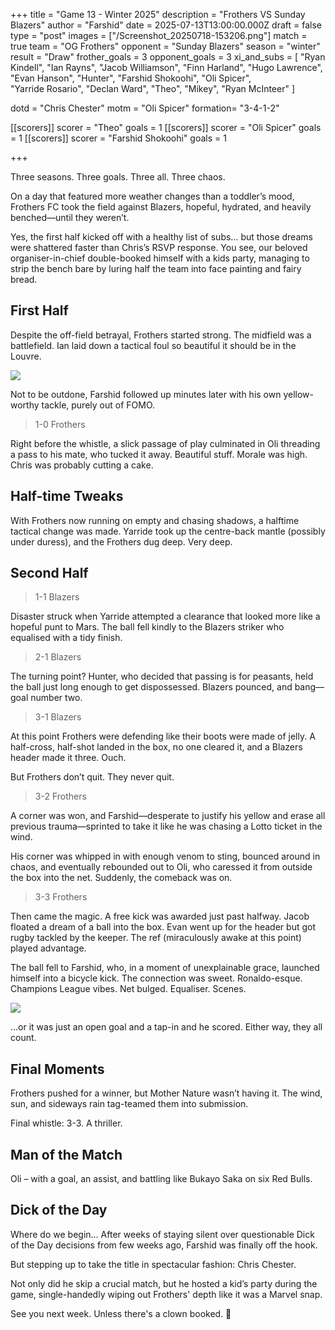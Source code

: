 +++ 
title = "Game 13 - Winter 2025" 
description = "Frothers VS Sunday Blazers" 
author = "Farshid" 
date = 2025-07-13T13:00:00.000Z 
draft = false 
type = "post" 
images = ["/Screenshot_20250718-153206.png"] 
match = true 
team = "OG Frothers" 
opponent = "Sunday Blazers" 
season = "winter" 
result = "Draw" 
frother_goals = 3 
opponent_goals = 3 
xi_and_subs = [
 "Ryan Kindell",
 "Ian Rayns",
 "Jacob Williamson",
 "Finn Harland",
 "Hugo Lawrence", 
 "Evan Hanson",
 "Hunter", 
 "Farshid Shokoohi", 
 "Oli Spicer",  
 "Yarride Rosario", 
 "Declan Ward", 
 "Theo", 
 "Mikey",
 "Ryan McInteer"
]

dotd = "Chris Chester"
motm = "Oli Spicer"
formation= "3-4-1-2"

[[scorers]] 
scorer = "Theo" 
goals = 1 
[[scorers]] 
scorer = "Oli Spicer" 
goals = 1 
[[scorers]] 
scorer = "Farshid Shokoohi" 
goals = 1

+++

Three seasons. Three goals. Three all. Three chaos.

On a day that featured more weather changes than a toddler’s mood, Frothers FC took the field against Blazers, hopeful, hydrated, and heavily benched—until they weren’t.

Yes, the first half kicked off with a healthy list of subs… but those dreams were shattered faster than Chris’s RSVP response. You see, our beloved organiser-in-chief double-booked himself with a kids party, managing to strip the bench bare by luring half the team into face painting and fairy bread.

## First Half

Despite the off-field betrayal, Frothers started strong. The midfield was a battlefield. Ian laid down a tactical foul so beautiful it should be in the Louvre.

![](/Messenger_creation_A30D0843-3E91-4522-898B-CA12266FF29A.gif)

Not to be outdone, Farshid followed up minutes later with his own yellow-worthy tackle, purely out of FOMO.

> 1-0 Frothers

Right before the whistle, a slick passage of play culminated in Oli threading a pass to his mate, who tucked it away. Beautiful stuff. Morale was high. Chris was probably cutting a cake.

## Half-time Tweaks

With Frothers now running on empty and chasing shadows, a halftime tactical change was made. Yarride took up the centre-back mantle (possibly under duress), and the Frothers dug deep. Very deep.

## Second Half

> 1-1 Blazers

Disaster struck when Yarride attempted a clearance that looked more like a hopeful punt to Mars. The ball fell kindly to the Blazers striker who equalised with a tidy finish.

> 2-1 Blazers

The turning point? Hunter, who decided that passing is for peasants, held the ball just long enough to get dispossessed. Blazers pounced, and bang—goal number two.

> 3-1 Blazers

At this point Frothers were defending like their boots were made of jelly. A half-cross, half-shot landed in the box, no one cleared it, and a Blazers header made it three. Ouch.

But Frothers don’t quit. They never quit.

> 3-2 Frothers

A corner was won, and Farshid—desperate to justify his yellow and erase all previous trauma—sprinted to take it like he was chasing a Lotto ticket in the wind.

His corner was whipped in with enough venom to sting, bounced around in chaos, and eventually rebounded out to Oli, who caressed it from outside the box into the net. Suddenly, the comeback was on.

> 3-3 Frothers

Then came the magic. A free kick was awarded just past halfway. Jacob floated a dream of a ball into the box. Evan went up for the header but got rugby tackled by the keeper. The ref (miraculously awake at this point) played advantage.

The ball fell to Farshid, who, in a moment of unexplainable grace, launched himself into a bicycle kick. The connection was sweet. Ronaldo-esque. Champions League vibes. Net bulged. Equaliser. Scenes.

![](/Screenshot_20250718-153206.png)

…or it was just an open goal and a tap-in and he scored. Either way, they all count.

## Final Moments

Frothers pushed for a winner, but Mother Nature wasn’t having it. The wind, sun, and sideways rain tag-teamed them into submission.

Final whistle: 3-3. A thriller.

## Man of the Match

 Oli – with a goal, an assist, and battling like Bukayo Saka on six Red Bulls.

## Dick of the Day

Where do we begin… After weeks of staying silent over questionable Dick of the Day decisions from few weeks ago, Farshid was finally off the hook.

But stepping up to take the title in spectacular fashion: Chris Chester.

Not only did he skip a crucial match, but he hosted a kid’s party during the game, single-handedly wiping out Frothers' depth like it was a Marvel snap.


See you next week. Unless there's a clown booked. 🎉

